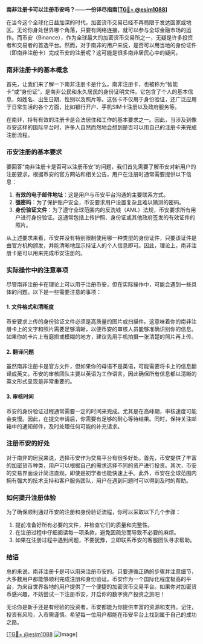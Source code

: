 **南非注册卡可以注册币安吗？——一份详尽指南[[TG💪+ @esim1088](https://t.me/s/esim1088)]**

在当今这个全球化日益加深的时代，加密货币交易已经不再局限于发达国家或地区。无论你身处世界哪个角落，只要有网络连接，就可以参与全球金融市场的运作。而币安（Binance），作为全球最大的加密货币交易所之一，无疑是许多投资者和交易者的首选平台。然而，对于南非的用户来说，是否可以用当地的身份证件（即南非注册卡）完成币安的注册呢？这可能是很多南非居民心中的疑问。

### 南非注册卡的基本概念

首先，让我们来了解一下南非注册卡是什么。南非注册卡，也被称为“智能卡”或“身份证”，是南非公民和永久居民的身份证明文件。它包含了个人的基本信息，如姓名、出生日期、性别以及照片等。这张卡不仅用于身份验证，还广泛应用于日常生活的各个方面，比如银行开户、手机SIM卡注册以及政府服务等。

在南非，持有有效的注册卡是合法居住和工作的基本要求之一。因此，当涉及到像币安这样的国际平台时，许多人自然而然地会想到是否可以用自己的注册卡来完成注册流程。

### 币安注册的基本要求

要回答“南非注册卡是否可以注册币安”的问题，我们首先需要了解币安对新用户的注册要求。根据币安的官方网站和相关公告，用户在注册时通常需要提供以下信息：

1. **有效的电子邮件地址**：这是用户与币安平台沟通的主要联系方式。
2. **强密码**：为了保护账户安全，币安要求用户设置复杂且难以猜测的密码。
3. **身份验证文件**：为了遵守全球范围内的反洗钱（AML）法规，币安要求所有用户进行身份验证。这通常包括上传护照、身份证或其他政府签发的有效证件的照片。

从上述要求来看，币安并没有特别限制使用哪一种类型的身份证件，只要该证件是由官方机构颁发，并能清晰地显示持证人的个人信息即可。因此，理论上，南非注册卡是可以用来完成币安注册的。

### 实际操作中的注意事项

尽管南非注册卡在理论上可以用于注册币安，但在实际操作中，可能会遇到一些具体的问题。以下是一些需要注意的事项：

#### 1. 文件格式和清晰度
币安要求上传的身份验证文件必须是高质量的图片或扫描件。这意味着你的南非注册卡上的文字和照片需要足够清晰，以便币安的审核人员能够准确识别你的信息。如果你的卡片上有磨损或模糊的地方，建议先用手机拍摄一张清楚的照片再上传。

#### 2. 翻译问题
虽然南非注册卡是官方文件，但如果你的母语不是英语，可能需要将卡上的信息翻译成英文。币安的审核团队主要以英语为工作语言，因此确保所有信息都以清晰的英文形式呈现是非常重要的。

#### 3. 审核时间
币安的身份验证过程通常需要一定的时间来完成。尤其是在高峰期，审核速度可能会变慢。因此，在提交申请后，你需要有足够的耐心等待结果。同时，保持关注邮箱中的通知邮件，及时处理任何可能的补充请求。

### 注册币安的好处

对于南非的居民来说，选择币安作为交易平台有很多好处。首先，币安提供了丰富的加密货币种类，用户可以根据自己的需求选择不同的资产进行投资。其次，币安的交易界面设计简洁直观，即使是初学者也能快速上手。此外，币安在全球范围内拥有强大的技术支持和客户服务团队，用户在遇到问题时可以得到及时的帮助。

### 如何提升注册体验

为了确保顺利通过币安的注册和身份验证流程，你可以采取以下几个步骤：

1. 提前准备好所有必要的文件，并检查它们的质量和完整性。
2. 在注册过程中仔细阅读每一项条款，避免因疏忽而导致不必要的麻烦。
3. 如果在注册过程中遇到问题，不要犹豫，立即联系币安的客服团队寻求帮助。

### 结语

总的来说，南非注册卡是可以用来注册币安的。只要遵循正确的步骤并注意细节，大多数用户都能够顺利完成注册和身份验证。币安作为一个国际化程度极高的平台，为来自世界各地的用户提供了一个便捷的加密货币交易平台。如果你对加密货币感兴趣，不妨尝试一下注册币安，开启你的数字资产投资之旅吧！

无论你是新手还是有经验的投资者，币安都能为你提供丰富的资源和支持。记住，投资有风险，入市需谨慎。希望每一位用户都能在币安平台上找到属于自己的成功之路。

[[TG💪+ @esim1088](https://t.me/s/esim1088) ![Image](https://i.postimg.cc/4NQfJmqS/Snipaste-2025-05-13-00-14-12.png)]